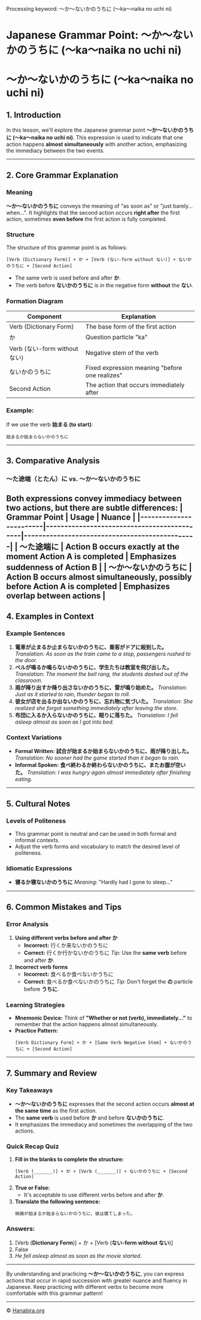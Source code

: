 Processing keyword: ～か～ないかのうちに (〜ka〜naika no uchi ni)
# Japanese Grammar Point: ～か～ないかのうちに (〜ka〜naika no uchi ni)
# ～か～ないかのうちに (〜ka〜naika no uchi ni)
## 1. Introduction
In this lesson, we'll explore the Japanese grammar point **～か～ないかのうちに (〜ka〜naika no uchi ni)**. This expression is used to indicate that one action happens **almost simultaneously** with another action, emphasizing the immediacy between the two events.

---
## 2. Core Grammar Explanation
### Meaning
**～か～ないかのうちに** conveys the meaning of "as soon as" or "just barely... when...". It highlights that the second action occurs **right after** the first action, sometimes **even before** the first action is fully completed.
### Structure
The structure of this grammar point is as follows:
```
[Verb (Dictionary Form)] + か + [Verb (ない-form without ない)] + ないかのうちに + [Second Action]
```
- The same verb is used before and after **か**.
- The verb before **ないかのうちに** is in the negative form **without** the **ない**.
### Formation Diagram
| Component                  | Explanation                         |
|----------------------------|-------------------------------------|
| Verb (Dictionary Form)     | The base form of the first action   |
| か                          | Question particle "ka"              |
| Verb (ない-form without ない)| Negative stem of the verb           |
| ないかのうちに               | Fixed expression meaning "before one realizes"|
| Second Action              | The action that occurs immediately after |
### Example:
If we use the verb **始まる (to start)**:
```
始まるか始まらないかのうちに
```
---
## 3. Comparative Analysis
### ～た途端（とたん）に vs. ～か～ないかのうちに
Both expressions convey immediacy between two actions, but there are subtle differences:
| Grammar Point          | Usage                                      | Nuance                                        |
|------------------------|--------------------------------------------|-----------------------------------------------|
| ～た途端に              | Action B occurs **exactly at the moment** Action A is completed | Emphasizes suddenness of Action B |
| ～か～ないかのうちに     | Action B occurs **almost simultaneously**, possibly **before** Action A is completed | Emphasizes overlap between actions |
---
## 4. Examples in Context
### Example Sentences
1. **電車が止まるか止まらないかのうちに、乗客がドアに殺到した。**
   *Translation:* *As soon as the train came to a stop, passengers rushed to the door.*
2. **ベルが鳴るか鳴らないかのうちに、学生たちは教室を飛び出した。**
   *Translation:* *The moment the bell rang, the students dashed out of the classroom.*
3. **雨が降り出すか降り出さないかのうちに、雷が鳴り始めた。**
   *Translation:* *Just as it started to rain, thunder began to roll.*
4. **彼女が店を出るか出ないかのうちに、忘れ物に気づいた。**
   *Translation:* *She realized she forgot something immediately after leaving the store.*
5. **布団に入るか入らないかのうちに、眠りに落ちた。**
   *Translation:* *I fell asleep almost as soon as I got into bed.*
### Context Variations
- **Formal Written:**
  **試合が始まるか始まらないかのうちに、雨が降り出した。**
  *Translation:* *No sooner had the game started than it began to rain.*
- **Informal Spoken:**
  **食べ終わるか終わらないかのうちに、またお腹が空いた。**
  *Translation:* *I was hungry again almost immediately after finishing eating.*
---
## 5. Cultural Notes
### Levels of Politeness
- This grammar point is neutral and can be used in both formal and informal contexts.
- Adjust the verb forms and vocabulary to match the desired level of politeness.
### Idiomatic Expressions
- **寝るか寝ないかのうちに**
  *Meaning:* "Hardly had I gone to sleep..."
---
## 6. Common Mistakes and Tips
### Error Analysis
1. **Using different verbs before and after か**
   - **Incorrect:** 行くか来ないかのうちに
   - **Correct:** 行くか行かないかのうちに
   *Tip:* Use the **same verb** before and after **か**.
2. **Incorrect verb forms**
   - **Incorrect:** 食べるか食べないかうちに
   - **Correct:** 食べるか食べないかのうちに
   *Tip:* Don't forget the **の** particle before **うちに**.
### Learning Strategies
- **Mnemonic Device:** Think of **"Whether or not (verb), immediately..."** to remember that the action happens almost simultaneously.
- **Practice Pattern:**
  ```
  [Verb Dictionary Form] + か + [Same Verb Negative Stem] + ないかのうちに + [Second Action]
  ```
---
## 7. Summary and Review
### Key Takeaways
- **～か～ないかのうちに** expresses that the second action occurs **almost at the same time** as the first action.
- The **same verb** is used before **か** and before **ないかのうちに**.
- It emphasizes the immediacy and sometimes the overlapping of the two actions.
### Quick Recap Quiz
1. **Fill in the blanks to complete the structure:**
   ```
   [Verb (_______)] + か + [Verb (_______)] + ないかのうちに + [Second Action]
   ```
2. **True or False:**
   - It's acceptable to use different verbs before and after **か**.
3. **Translate the following sentence:**
   ```
   映画が始まるか始まらないかのうちに、彼は寝てしまった。
   ```
### Answers:
1. [Verb (**Dictionary Form**)] + か + [Verb (**ない-form without ない**)]
2. False
3. *He fell asleep almost as soon as the movie started.*
---
By understanding and practicing **～か～ないかのうちに**, you can express actions that occur in rapid succession with greater nuance and fluency in Japanese. Keep practicing with different verbs to become more comfortable with this grammar pattern!


---

© [Hanabira.org](https://hanabira.org)
